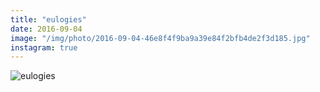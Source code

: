 ```yaml
---
title: "eulogies"
date: 2016-09-04
image: "/img/photo/2016-09-04-46e8f4f9ba9a39e84f2bfb4de2f3d185.jpg"
instagram: true
---
```


![eulogies](/img/photo/2016-09-04-46e8f4f9ba9a39e84f2bfb4de2f3d185.jpg)

